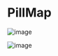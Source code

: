 # PillMap

![image](https://github.com/user-attachments/assets/f0a8075a-115f-455d-857b-269526388c28)

![image](https://github.com/user-attachments/assets/fa3669f2-888f-47f6-a9c1-8d5517097f3e)



